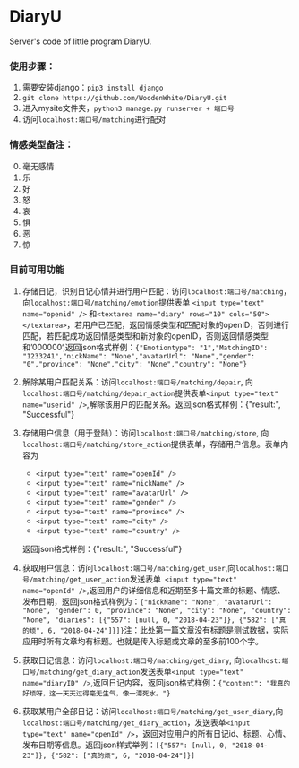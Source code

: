 # DiaryU
Server's code of little program DiaryU.

### 使用步骤：
1. 需要安装django：``pip3 install django``
1. ``git clone https://github.com/WoodenWhite/DiaryU.git``
2. 进入mysite文件夹，``python3 manage.py runserver + 端口号``
3. 访问``localhost:端口号/matching``进行配对
### 情感类型备注：

0. 毫无感情
1. 乐
2. 好
3. 怒
4. 哀
5. 惧
6. 恶
7. 惊

### 目前可用功能
1. 存储日记，识别日记心情并进行用户匹配：访问``localhost:端口号/matching``，向``localhost:端口号/matching/emotion``提供表单 ``<input type="text" name="openid" />`` 和``<textarea name="diary" rows="10" cols="50"></textarea>``，若用户已匹配，返回情感类型和匹配对象的openID，否则进行匹配，若匹配成功返回情感类型和新对象的openID，否则返回情感类型和’000000‘,返回json格式样例：``{"Emotiontype": "1","MatchingID": "1233241","nickName": "None","avatarUrl": "None","gender": "0","province": "None","city": "None","country": "None"}``
2. 解除某用户匹配关系：访问``localhost:端口号/matching/depair``, 向``localhost:端口号/matching/depair_action``提供表单``<input type="text" name="userid" />``,解除该用户的匹配关系。返回json格式样例：{"result:", "Successful"}
3. 存储用户信息（用于登陆）：访问``localhost:端口号/matching/store``, 向``localhost:端口号/matching/store_action``提供表单，存储用户信息。表单内容为    
    - ``<input type="text" name="openId" /> ``
    - ``<input type="text" name="nickName" />``
    - ``<input type="text" name="avatarUrl" />``
    - ``<input type="text" name="gender" />``
    - ``<input type="text" name="province" />`` 
    - ``<input type="text" name="city" /> ``
    - ``<input type="text" name="country" />``
    
    返回json格式样例：{"result:", "Successful"}
4. 获取用户信息：访问``localhost:端口号/matching/get_user``,向``localhost:端口号/matching/get_user_action``发送表单`` <input type="text" name="openId" />``,返回用户的详细信息和近期至多十篇文章的标题、情感、发布日期，返回json格式样例为：``{"nickName": "None", "avatarUrl": "None", "gender": 0, "province": "None", "city": "None", "country": "None", "diaries": [{"557": [null, 0, "2018-04-23"]}, {"582": ["真的烦", 6, "2018-04-24"]}]}``注：此处第一篇文章没有标题是测试数据，实际应用时所有文章均有标题。也就是传入标题或文章的至多前100个字。

5. 获取日记信息：访问``localhost:端口号/matching/get_diary``, 向``localhost:端口号/matching/get_diary_action``发送表单``<input type="text" name="diaryID" />``,返回日记内容，返回json格式样例：``{"content": "我真的好烦呀，这一天天过得毫无生气，像一潭死水。"}``

6. 获取某用户全部日记：访问``localhost:端口号/matching/get_user_diary``,向``localhost:端口号/matching/get_diary_action``，发送表单``<input type="text" name="openId" />``，返回对应用户的所有日记id、标题、心情、发布日期等信息。返回json样式举例：``[{"557": [null, 0, "2018-04-23"]}, {"582": ["真的烦", 6, "2018-04-24"]}]``